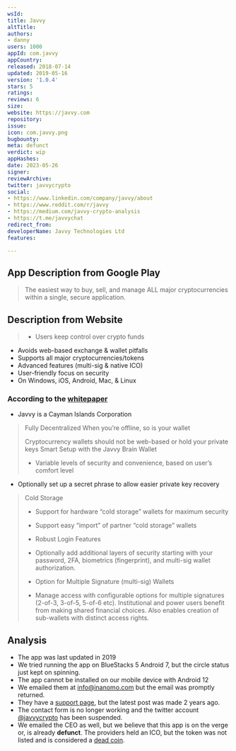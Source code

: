 ```yaml
---
wsId: 
title: Javvy
altTitle: 
authors:
- danny
users: 1000
appId: com.javvy
appCountry: 
released: 2018-07-14
updated: 2019-05-16
version: '1.0.4'
stars: 5
ratings: 
reviews: 6
size: 
website: https://javvy.com
repository: 
issue: 
icon: com.javvy.png
bugbounty: 
meta: defunct
verdict: wip
appHashes: 
date: 2023-05-26
signer: 
reviewArchive: 
twitter: javvycrypto
social:
- https://www.linkedin.com/company/javvy/about
- https://www.reddit.com/r/javvy
- https://medium.com/javvy-crypto-analysis
- https://t.me/javvychat
redirect_from: 
developerName: Javvy Technologies Ltd
features: 

---
```


## App Description from Google Play 

> The easiest way to buy, sell, and manage ALL major cryptocurrencies within a single, secure application.

## Description from Website 

> - Users keep control over crypto funds
- Avoids web-based exchange & wallet pitfalls
- Supports all major cryptocurrencies/tokens
- Advanced features (multi-sig & native ICO)
- User-friendly focus on security
- On Windows, iOS, Android, Mac, & Linux

### According to the [whitepaper](https://javvy.com/wp-content/uploads/2017/09/javvy_crypto-solution-white-paper.pdf)

- Javvy is a Cayman Islands Corporation

> Fully Decentralized
> When you’re offline, so is your wallet
>
> Cryptocurrency wallets should not be web-based or hold your private keys
Smart Setup with the Javvy Brain Wallet
>
> - Variable levels of security and convenience, based on user’s comfort level
- Optionally set up a secret phrase to allow easier private key recovery
>
> Cold Storage
> - Support for hardware “cold storage” wallets for maximum security
> - Support easy “import” of partner “cold storage” wallets
>
> - Robust Login Features
> - Optionally add additional layers of security starting with your password, 2FA, biometrics (fingerprint), and multi-sig wallet authorization.
>
> - Option for Multiple Signature (multi-sig) Wallets
> - Manage access with configurable options for multiple signatures (2-of-3, 3-of-5, 5-of-6 etc). Institutional and power users benefit from making shared financial choices. Also enables creation of sub-wallets with distinct access rights.

## Analysis 

- The app was last updated in 2019 
- We tried running the app on BlueStacks 5 Android 7, but the circle status just kept on spinning.
- The app cannot be installed on our mobile device with Android 12
- We emailed them at info@inanomo.com but the email was promptly returned. 
- They have a [support page](https://support.javvy.com/), but the latest post was made 2 years ago.
- The contact form is no longer working and the twitter account [@javvycrypto](https://twitter.com/javvycrypto) has been suspended.
- We emailed the CEO as well, but we believe that this app is on the verge or, is already **defunct**. The providers held an ICO, but the token was not listed and is considered a [dead coin](https://www.coinopsy.com/dead-coins/javvy/).
 
